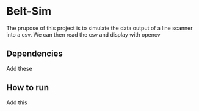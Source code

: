 # Belt-Sim
The prupose of this project is to simulate the data output of a line scanner into a csv. We can then read the csv and display with opencv

## Dependencies
Add these

## How to run
Add this


